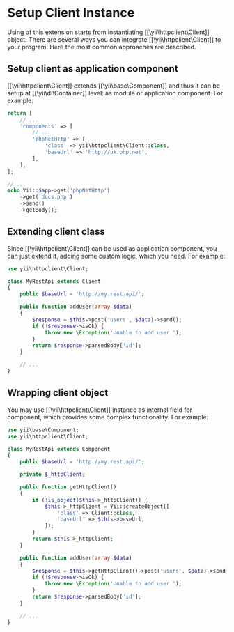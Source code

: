 Setup Client Instance
=====================

Using of this extension starts from instantiating [[\yii\httpclient\Client]] object. There are several ways
you can integrate [[\yii\httpclient\Client]] to your program. Here the most common approaches are described.


## Setup client as application component

[[\yii\httpclient\Client]] extends [[\yii\base\Component]] and thus it can be setup at [[\yii\di\Container]]
level: as module or application component. For example:

```php
return [
    // ...
    'components' => [
        // ...
        'phpNetHttp' => [
            'class' => yii\httpclient\Client::class,
            'baseUrl' => 'http://uk.php.net',
        ],
    ],
];

// ...
echo Yii::$app->get('phpNetHttp')
    ->get('docs.php')
    ->send()
    ->getBody();
```


## Extending client class

Since [[\yii\httpclient\Client]] can be used as application component, you can just extend it, adding some
custom logic, which you need. For example:

```php
use yii\httpclient\Client;

class MyRestApi extends Client
{
    public $baseUrl = 'http://my.rest.api/';

    public function addUser(array $data)
    {
        $response = $this->post('users', $data)->send();
        if (!$response->isOk) {
            throw new \Exception('Unable to add user.');
        }
        return $response->parsedBody['id'];
    }

    // ...
}
```


## Wrapping client object

You may use [[\yii\httpclient\Client]] instance as internal field for component, which provides some complex
functionality. For example:

```php
use yii\base\Component;
use yii\httpclient\Client;

class MyRestApi extends Component
{
    public $baseUrl = 'http://my.rest.api/';

    private $_httpClient;

    public function getHttpClient()
    {
        if (!is_object($this->_httpClient)) {
            $this->_httpClient = Yii::createObject([
                'class' => Client::class,
                'baseUrl' => $this->baseUrl,
            ]);
        }
        return $this->_httpClient;
    }

    public function addUser(array $data)
    {
        $response = $this->getHttpClient()->post('users', $data)->send();
        if (!$response->isOk) {
            throw new \Exception('Unable to add user.');
        }
        return $response->parsedBody['id'];
    }

    // ...
}
```
